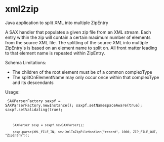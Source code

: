 # xml2zip
Java application to split XML into multiple ZipEntry

  A SAX handler that populates a given zip file from an XML stream.  Each entry
  within the zip will contain a certain maximum number of elements from the
  source XML file.  The splitting of the source XML into multiple ZipEntry's
  is based on an element name to split on. All front matter leading to that
  element name is repeated within ZipEntry.

  Schema Limitations:
   * The children of the root element must be of a common complexType
   * The splitOnElementName may only occur once within that complexType and its descendants

  Usage:<pre><code>
    SAXParserFactory saxpf = SAXParserFactory.newInstance();
        saxpf.setNamespaceAware(true);
        saxpf.setValidating(true);

        SAXParser saxp = saxpf.newSAXParser();

        saxp.parse(XML_FILE_IN, new XmlToZipFileHandler("record", 1000, ZIP_FILE_OUT, "ZipEntry"));
